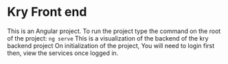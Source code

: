 # Kry Front end
This is an Angular project.
To run the project type the command on the root of the project: ```ng serve```
This is a visualization of the backend of the kry backend project On initialization of the project, You will need to login first then, view the services once logged in.